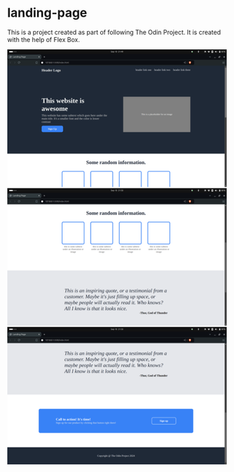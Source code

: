# landing-page
This is a project created as part of following The Odin Project.
It is created with the help of Flex Box.

![alt text](<Screenshot from 2024-09-10 21-49-54.png>) 
![alt text](<Screenshot from 2024-09-10 21-50-08.png>) 
![alt text](<Screenshot from 2024-09-10 21-50-16.png>)